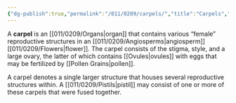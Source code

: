 ```yaml
---
{"dg-publish":true,"permalink":"/011/0209/carpels/","title":"Carpels","tags":["BIOL412","BIOL320"],"created":"2024-09-26T15:08:40.000-07:00","updated":"2025-02-07T10:31:56.084-08:00"}
---
```


A **carpel** is an [[011/0209/Organs\|organ]] that contains various “female” reproductive structures in an [[011/0209/Angiosperms\|angiosperm]] [[011/0209/Flowers\|flower]]. The carpel consists of the stigma, style, and a large ovary, the latter of which contains [[Ovules\|ovules]] with eggs that may be fertilized by [[Pollen Grains\|pollen]].

A carpel denotes a single larger structure that houses several reproductive structures within. A [[011/0209/Pistils\|pistil]] may consist of one or more of these carpels that were fused together.